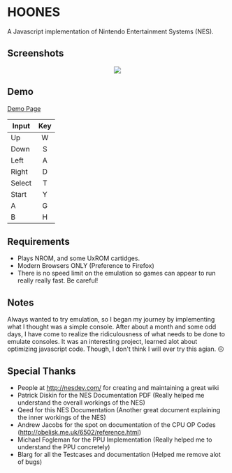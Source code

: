 # HOONES
A Javascript implementation of Nintendo Entertainment Systems (NES).

## Screenshots
<div align="center">
	<img src="https://raw.githubusercontent.com/hkamran/Hoones/master/demo/demo.png"></img>
</div>

## Demo
<a href="http://104.236.89.192/Hoones">Demo Page</a>

| Input  | Key |
| ----   |:---:|
| Up     | W   |
| Down   | S   |
| Left   | A   |
| Right  | D   |
| Select | T   |
| Start  | Y   |
| A      | G   |
| B      | H   |

## Requirements
	
- Plays NROM, and some UxROM cartidges.
- Modern Browsers ONLY (Preference to Firefox)
- There is no speed limit on the emulation so games can appear to run really really fast. Be careful!

## Notes

Always wanted to try emulation, so I began my journey by implementing what I thought was a simple console.
After about a month and some odd days, I have come to realize the ridiculousness of what needs to be done to emulate consoles. 
It was an interesting project, learned alot about optimizing javascript code. Though, I don't think I will ever try this agian.  :confounded:


	
## Special Thanks

- People at http://nesdev.com/ for creating and maintaining a great wiki
- Patrick Diskin for the NES Documentation PDF (Really helped me understand the overall workings of the NES)
- Qeed for this NES Documentation (Another great document explaining the inner workings of the NES)
- Andrew Jacobs for the spot on documentation of the CPU OP Codes (http://obelisk.me.uk/6502/reference.html)
- Michael Fogleman for the PPU Implementation (Really helped me to understand the PPU concretely)
- Blarg for all the Testcases and documentation (Helped me remove alot of bugs)
	

